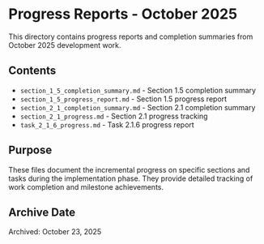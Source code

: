 # Progress Reports - October 2025

This directory contains progress reports and completion summaries from October 2025 development work.

## Contents

- `section_1_5_completion_summary.md` - Section 1.5 completion summary
- `section_1_5_progress_report.md` - Section 1.5 progress report
- `section_2_1_completion_summary.md` - Section 2.1 completion summary
- `section_2_1_progress.md` - Section 2.1 progress tracking
- `task_2_1_6_progress.md` - Task 2.1.6 progress report

## Purpose

These files document the incremental progress on specific sections and tasks during the implementation phase. They provide detailed tracking of work completion and milestone achievements.

## Archive Date

Archived: October 23, 2025